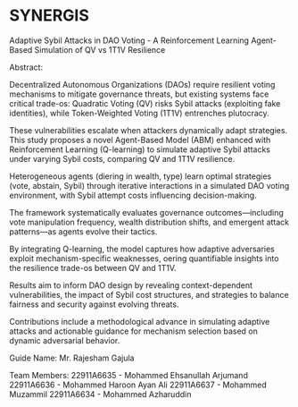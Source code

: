 # SYNERGIS
Adaptive Sybil Attacks in DAO Voting -  A Reinforcement Learning Agent-Based Simulation of QV vs 1T1V Resilience

Abstract:

Decentralized Autonomous Organizations (DAOs) require resilient voting mechanisms to mitigate
governance threats, but existing systems face critical trade-o s: Quadratic Voting (QV) risks Sybil
attacks (exploiting fake identities), while Token-Weighted Voting (1T1V) entrenches plutocracy.

These vulnerabilities escalate when attackers dynamically adapt strategies. This study proposes a
novel Agent-Based Model (ABM) enhanced with Reinforcement Learning (Q-learning) to simulate
adaptive Sybil attacks under varying Sybil costs, comparing QV and 1T1V resilience.

Heterogeneous agents (di ering in wealth, type) learn optimal strategies (vote, abstain, Sybil) through
iterative interactions in a simulated DAO voting environment, with Sybil attempt costs influencing
decision-making. 

The framework systematically evaluates governance outcomes—including vote
manipulation frequency, wealth distribution shifts, and emergent attack patterns—as agents evolve
their tactics.

By integrating Q-learning, the model captures how adaptive adversaries exploit mechanism-specific
weaknesses, o ering quantifiable insights into the resilience trade-o s between QV and 1T1V.

Results aim to inform DAO design by revealing context-dependent vulnerabilities, the impact of Sybil
cost structures, and strategies to balance fairness and security against evolving threats.

Contributions include a methodological advance in simulating adaptive attacks and actionable
guidance for mechanism selection based on dynamic adversarial behavior.

Guide Name: Mr. Rajesham Gajula

Team Members:
22911A6635 - Mohammed Ehsanullah Arjumand
22911A6636 - Mohammed Haroon Ayan Ali
22911A6637 - Mohammed Muzammil
22911A6634 - Mohammed Azharuddin
